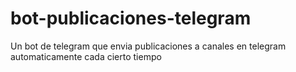 # bot-publicaciones-telegram
Un bot de telegram que envia publicaciones a canales en telegram automaticamente cada cierto tiempo
